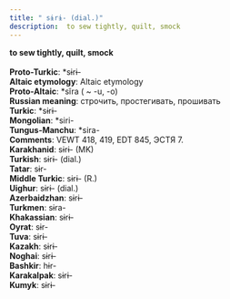 ```yaml
---
title: " sɨrɨ- (dial.)"
description:  to sew tightly, quilt, smock
---
```

<strong> to sew tightly, quilt, smock</strong><br><br>
<strong>Proto-Turkic</strong>:  *sɨrɨ-<br>
<strong>Altaic etymology</strong>:  Altaic etymology<br>
<strong> Proto-Altaic</strong>:  *sĭra ( ~ -u, -o)<br>
<strong>Russian meaning</strong>:  строчить, простегивать, прошивать<br>
<strong>Turkic</strong>:  *sɨrɨ-<br>
<strong>Mongolian</strong>:  *siri-<br>
<strong>Tungus-Manchu</strong>:  *sira-<br>
<strong>Comments</strong>:  VEWT 418, 419, EDT 845, ЭСТЯ 7.<br>
<strong>Karakhanid</strong>:  sɨrɨ- (MK)<br>
<strong>Turkish</strong>:  sɨrɨ- (dial.)<br>
<strong>Tatar</strong>:  sɨr-<br>
<strong>Middle Turkic</strong>:  sɨrɨ- (R.)<br>
<strong>Uighur</strong>:  sɨrɨ- (dial.)<br>
<strong>Azerbaidzhan</strong>:  sɨrɨ-<br>
<strong>Turkmen</strong>:  sɨra-<br>
<strong>Khakassian</strong>:  sɨrɨ-<br>
<strong>Oyrat</strong>:  sɨr-<br>
<strong>Tuva</strong>:  sɨrɨ-<br>
<strong>Kazakh</strong>:  sɨrɨ-<br>
<strong>Noghai</strong>:  sɨrɨ-<br>
<strong>Bashkir</strong>:  hɨr-<br>
<strong>Karakalpak</strong>:  sɨrɨ-<br>
<strong>Kumyk</strong>:  sɨrɨ-<br>


